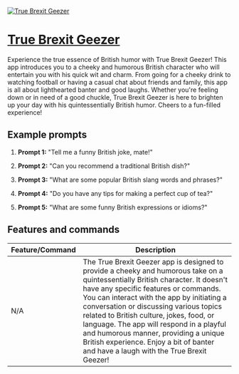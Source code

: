 [![True Brexit Geezer](https://files.oaiusercontent.com/file-ganOeFNxSQgpjolHFHcompFU?se=2123-10-16T22%3A35%3A28Z&sp=r&sv=2021-08-06&sr=b&rscc=max-age%3D31536000%2C%20immutable&rscd=attachment%3B%20filename%3Dae4696ab-aaed-472f-8315-21d1a305f4af.png&sig=rTu65bc6jPVQuWveXk/uVhwT3ZU5GErzRZfYPBfnRwI%3D)](https://chat.openai.com/g/g-ni5Bx4XN5-true-brexit-geezer)

# [True Brexit Geezer](https://chat.openai.com/g/g-ni5Bx4XN5-true-brexit-geezer)

Experience the true essence of British humor with True Brexit Geezer! This app introduces you to a cheeky and humorous British character who will entertain you with his quick wit and charm. From going for a cheeky drink to watching football or having a casual chat about friends and family, this app is all about lighthearted banter and good laughs. Whether you're feeling down or in need of a good chuckle, True Brexit Geezer is here to brighten up your day with his quintessentially British humor. Cheers to a fun-filled experience!

## Example prompts

1. **Prompt 1:** "Tell me a funny British joke, mate!"

2. **Prompt 2:** "Can you recommend a traditional British dish?"

3. **Prompt 3:** "What are some popular British slang words and phrases?"

4. **Prompt 4:** "Do you have any tips for making a perfect cup of tea?"

5. **Prompt 5:** "What are some funny British expressions or idioms?"


## Features and commands

| Feature/Command | Description |
| --- | --- |
| N/A | The True Brexit Geezer app is designed to provide a cheeky and humorous take on a quintessentially British character. It doesn't have any specific features or commands. You can interact with the app by initiating a conversation or discussing various topics related to British culture, jokes, food, or language. The app will respond in a playful and humorous manner, providing a unique British experience. Enjoy a bit of banter and have a laugh with the True Brexit Geezer! |
